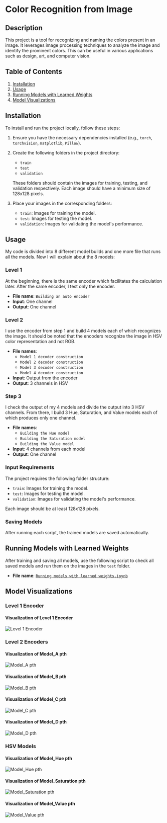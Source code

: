 # Color Recognition from Image

## Description
This project is a tool for recognizing and naming the colors present in an image. It leverages image processing techniques to analyze the image and identify the prominent colors. This can be useful in various applications such as design, art, and computer vision.

## Table of Contents
1. [Installation](#installation)
2. [Usage](#usage)
3. [Running Models with Learned Weights](#running-models-with-learned-weights)
4. [Model Visualizations](#model-visualizations)

## Installation
To install and run the project locally, follow these steps:

1. Ensure you have the necessary dependencies installed (e.g., `torch`, `torchvision`, `matplotlib`, `Pillow`).

2. Create the following folders in the project directory:
    - `train`
    - `test`
    - `validation`

    These folders should contain the images for training, testing, and validation respectively. Each image should have a minimum size of 128x128 pixels.

3. Place your images in the corresponding folders:
    - `train`: Images for training the model.
    - `test`: Images for testing the model.
    - `validation`: Images for validating the model's performance.

## Usage
My code is divided into 8 different model builds and one more file that runs all the models. Now I will explain about the 8 models:

### Level 1
At the beginning, there is the same encoder which facilitates the calculation later. After the same encoder, I test only the encoder.
- **File name**: `Building an auto encoder`
- **Input**: One channel
- **Output**: One channel

### Level 2
I use the encoder from step 1 and build 4 models each of which recognizes the image. It should be noted that the encoders recognize the image in HSV color representation and not RGB.
- **File names**: 
  - `Model 1 decoder construction`
  - `Model 2 decoder construction`
  - `Model 3 decoder construction`
  - `Model 4 decoder construction`
- **Input**: Output from the encoder
- **Output**: 3 channels in HSV

### Step 3
I check the output of my 4 models and divide the output into 3 HSV channels. From there, I build 3 Hue, Saturation, and Value models each of which produces only one channel.
- **File names**: 
  - `Building the Hue model`
  - `Building the Saturation model`
  - `Building the Value model`
- **Input**: 4 channels from each model
- **Output**: One channel

### Input Requirements
The project requires the following folder structure:
- `train`: Images for training the model.
- `test`: Images for testing the model.
- `validation`: Images for validating the model's performance.

Each image should be at least 128x128 pixels.

### Saving Models
After running each script, the trained models are saved automatically.

## Running Models with Learned Weights
After training and saving all models, use the following script to check all saved models and run them on the images in the `test` folder.
- **File name**: [`Running models with learned weights.ipynb`](Running%20models%20with%20learned%20weights.ipynb)


## Model Visualizations

### Level 1 Encoder

#### Visualization of Level 1 Encoder
![Level 1 Encoder](https://github.com/user-attachments/assets/27d8eb47-2194-481b-a2ba-542b33bbe294)

### Level 2 Encoders

#### Visualization of Model_A pth
![Model_A pth](https://github.com/user-attachments/assets/7199d9b2-60de-47b4-b235-967b521aee8e)

#### Visualization of Model_B pth
![Model_B pth](https://github.com/user-attachments/assets/d35aa197-8188-473c-955c-9ccee686d602)

#### Visualization of Model_C pth
![Model_C pth](https://github.com/user-attachments/assets/04804fff-53cb-4551-a065-53d72dccb092)

#### Visualization of Model_D pth
![Model_D pth](https://github.com/user-attachments/assets/b37bcede-d557-4412-96d3-93a344aec632)

### HSV Models

#### Visualization of Model_Hue pth
![Model_Hue pth](https://github.com/user-attachments/assets/429fa855-4764-4927-aba5-021c0a85c763)

#### Visualization of Model_Saturation pth
![Model_Saturation pth](https://github.com/user-attachments/assets/ed15ecff-de8a-4b7c-a46a-33252f0b82a2)

#### Visualization of Model_Value pth
![Model_Value pth](https://github.com/user-attachments/assets/9bd82de8-1240-442e-a628-ff774eae7f65)
